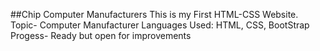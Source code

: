 ##Chip Computer Manufacturers
This is my First HTML-CSS Website.
Topic- Computer Manufacturer
Languages Used: HTML, CSS, BootStrap
Progess- Ready but open for improvements
